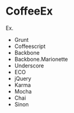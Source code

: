 CoffeeEx
========
Ex. 
  - Grunt
  - Coffeescript
  - Backbone
  - Backbone.Marionette
  - Underscore
  - ECO
  - jQuery
  - Karma
  - Mocha
  - Chai
  - Sinon
